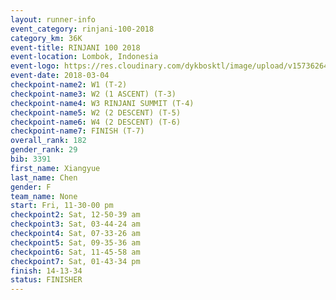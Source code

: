 ```yaml
---
layout: runner-info 
event_category: rinjani-100-2018 
category_km: 36K 
event-title: RINJANI 100 2018 
event-location: Lombok, Indonesia 
event-logo: https://res.cloudinary.com/dykbosktl/image/upload/v1573626435/Logo/Rinjani_eoufbh.png 
event-date: 2018-03-04 
checkpoint-name2: W1 (T-2) 
checkpoint-name3: W2 (1 ASCENT) (T-3) 
checkpoint-name4: W3 RINJANI SUMMIT (T-4) 
checkpoint-name5: W2 (2 DESCENT) (T-5) 
checkpoint-name6: W4 (2 DESCENT) (T-6) 
checkpoint-name7: FINISH (T-7) 
overall_rank: 182
gender_rank: 29
bib: 3391
first_name: Xiangyue
last_name: Chen
gender: F
team_name: None
start: Fri, 11-30-00 pm
checkpoint2: Sat, 12-50-39 am
checkpoint3: Sat, 03-44-24 am
checkpoint4: Sat, 07-33-26 am
checkpoint5: Sat, 09-35-36 am
checkpoint6: Sat, 11-45-58 am
checkpoint7: Sat, 01-43-34 pm
finish: 14-13-34
status: FINISHER
---
```

